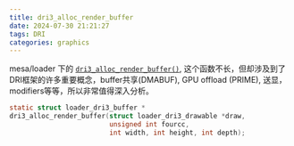 ```yaml
---
title: dri3_alloc_render_buffer
date: 2024-07-30 21:21:27
tags: DRI
categories: graphics
---
```


mesa/loader 下的 [`dri3_alloc_render_buffer()`](https://gitlab.freedesktop.org/mesa/mesa/-/blob/main/src/loader/loader_dri3_helper.c#L1435), 这个函数不长，但却涉及到了DRI框架的许多重要概念，buffer共享(DMABUF), GPU offload (PRIME), 送显， modifiers等等，所以非常值得深入分析。

<!--more-->

```src/loader/loader_dri3_helper.c
static struct loader_dri3_buffer *
dri3_alloc_render_buffer(struct loader_dri3_drawable *draw,
                         unsigned int fourcc,
                         int width, int height, int depth);
```
